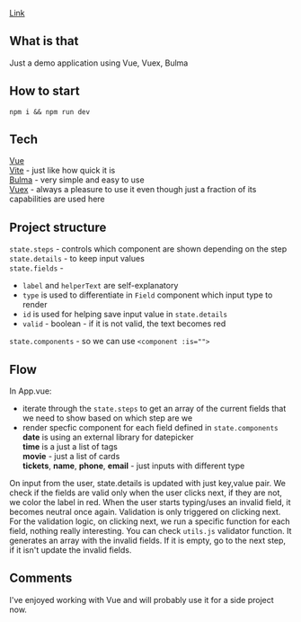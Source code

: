 [Link](https://clever-bhabha-2bb7fb.netlify.app/)

## What is that
Just a demo application using Vue, Vuex, Bulma

## How to start
`npm i && npm run dev`  

## Tech
[Vue](https://v3.vuejs.org/)  
[Vite](https://vitejs.dev/) - just like how quick it is  
[Bulma](https://bulma.io/) - very simple and easy to use  
[Vuex](https://next.vuex.vuejs.org) - always a pleasure to use it even though  just a fraction of its capabilities are used here

## Project structure
`state.steps` - controls which component are shown depending on the step  
`state.details` - to keep input values  
`state.fields` - 
  - `label` and `helperText` are self-explanatory
  - `type` is used to differentiate in `Field` component which input type to render
  - `id` is used for helping save input value in `state.details`
  - `valid` - boolean - if it is not valid, the text becomes red

`state.components` - so we can use `<component :is="">`

## Flow
In App.vue:
- iterate through the `state.steps` to get an array of the current fields that we need to show based on which step are we
- render specfic component for each field defined in `state.components`
**date** is using an external library for datepicker  
**time** is a just a list of tags  
**movie** - just a list of cards  
**tickets**, **name**, **phone**, **email** - just inputs with different type  

On input from the user, state.details is updated with just key,value pair.
We check if the fields are valid only when the user clicks next, if they are not, we color the label in red. When the user starts typing/uses an invalid field, it becomes neutral once again. Validation is only triggered on clicking next.
For the validation logic, on clicking next, we run a specific function for each field, nothing really interesting. You can check `utils.js` validator function. It generates an array with the invalid fields. If it is empty, go to the next step, if it isn't update the invalid fields.

## Comments
I've enjoyed working with Vue and will probably use it for a side project now.